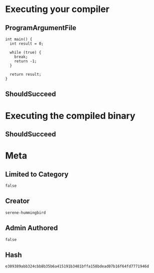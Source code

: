 # Executing your compiler

## ProgramArgumentFile

```
int main() {
  int result = 0;

  while (true) {
    break;
    return -1;
  }

  return result;
}
```

## ShouldSucceed

# Executing the compiled binary

## ShouldSucceed

# Meta

## Limited to Category

```
false
```

## Creator

```
serene-hummingbird
```

## Admin Authored

```
false
```

## Hash

```
e309389abb324cbb8b35b6a415191b3481bffa158bdead07b16f64fd7771946d
```
